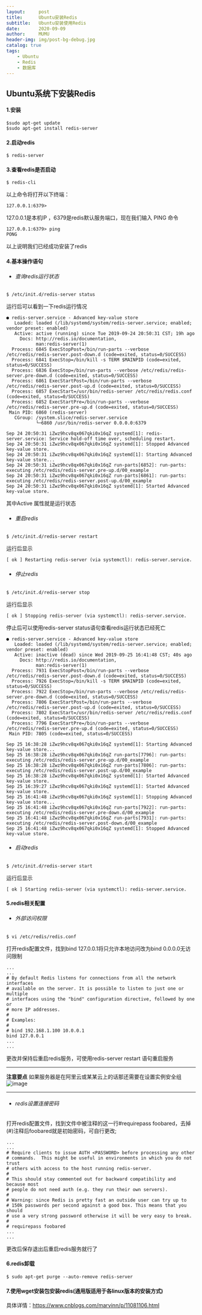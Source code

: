 ```yaml
---
layout:     post
title:      Ubuntu安装Redis
subtitle:   Ubuntu安装使用Redis
date:       2020-09-09
author:     MUMU
header-img: img/post-bg-debug.jpg
catalog: true
tags:
    - Ubuntu
    - Redis
    - 数据库
---
```


## Ubuntu系统下安装Redis

#### 1.安装

```
$sudo apt-get update
$sudo apt-get install redis-server
```

#### 2.启动redis

```
$ redis-server
```

#### 3.查看redis是否启动

```
$ redis-cli
```
以上命令将打开以下终端：

```
127.0.0.1:6379> 
```
127.0.0.1是本机IP ，6379是redis默认服务端口，现在我们输入 PING 命令

```
127.0.0.1:6379> ping
PONG
```
以上说明我们已经成功安装了redis

#### 4.基本操作语句

- ###### 查询redis运行状态

```
$ /etc/init.d/redis-server status
```
运行后可以看到一下redis运行情况

```
● redis-server.service - Advanced key-value store
   Loaded: loaded (/lib/systemd/system/redis-server.service; enabled; vendor preset: enabled)
   Active: active (running) since Tue 2019-09-24 20:50:31 CST; 19h ago
     Docs: http://redis.io/documentation,
           man:redis-server(1)
  Process: 6845 ExecStopPost=/bin/run-parts --verbose /etc/redis/redis-server.post-down.d (code=exited, status=0/SUCCESS)
  Process: 6841 ExecStop=/bin/kill -s TERM $MAINPID (code=exited, status=0/SUCCESS)
  Process: 6836 ExecStop=/bin/run-parts --verbose /etc/redis/redis-server.pre-down.d (code=exited, status=0/SUCCESS)
  Process: 6861 ExecStartPost=/bin/run-parts --verbose /etc/redis/redis-server.post-up.d (code=exited, status=0/SUCCESS)
  Process: 6857 ExecStart=/usr/bin/redis-server /etc/redis/redis.conf (code=exited, status=0/SUCCESS)
  Process: 6852 ExecStartPre=/bin/run-parts --verbose /etc/redis/redis-server.pre-up.d (code=exited, status=0/SUCCESS)
 Main PID: 6860 (redis-server)
   CGroup: /system.slice/redis-server.service
           └─6860 /usr/bin/redis-server 0.0.0.0:6379

Sep 24 20:50:31 iZwz9hcv8qx067qki0x16qZ systemd[1]: redis-server.service: Service hold-off time over, scheduling restart.
Sep 24 20:50:31 iZwz9hcv8qx067qki0x16qZ systemd[1]: Stopped Advanced key-value store.
Sep 24 20:50:31 iZwz9hcv8qx067qki0x16qZ systemd[1]: Starting Advanced key-value store...
Sep 24 20:50:31 iZwz9hcv8qx067qki0x16qZ run-parts[6852]: run-parts: executing /etc/redis/redis-server.pre-up.d/00_example
Sep 24 20:50:31 iZwz9hcv8qx067qki0x16qZ run-parts[6861]: run-parts: executing /etc/redis/redis-server.post-up.d/00_example
Sep 24 20:50:31 iZwz9hcv8qx067qki0x16qZ systemd[1]: Started Advanced key-value store.
```
其中Active 属性就是运行状态


- ###### 重启redis

```
$ /etc/init.d/redis-server restart
```
运行后显示

```
[ ok ] Restarting redis-server (via systemctl): redis-server.service.
```


- ###### 停止redis

```
$ /etc/init.d/redis-server stop
```
运行后显示

```
[ ok ] Stopping redis-server (via systemctl): redis-server.service.
```
停止后可以使用redis-server status语句查看redis运行状态已经死亡

```
● redis-server.service - Advanced key-value store
   Loaded: loaded (/lib/systemd/system/redis-server.service; enabled; vendor preset: enabled)
   Active: inactive (dead) since Wed 2019-09-25 16:41:48 CST; 40s ago
     Docs: http://redis.io/documentation,
           man:redis-server(1)
  Process: 7931 ExecStopPost=/bin/run-parts --verbose /etc/redis/redis-server.post-down.d (code=exited, status=0/SUCCESS)
  Process: 7926 ExecStop=/bin/kill -s TERM $MAINPID (code=exited, status=0/SUCCESS)
  Process: 7922 ExecStop=/bin/run-parts --verbose /etc/redis/redis-server.pre-down.d (code=exited, status=0/SUCCESS)
  Process: 7806 ExecStartPost=/bin/run-parts --verbose /etc/redis/redis-server.post-up.d (code=exited, status=0/SUCCESS)
  Process: 7802 ExecStart=/usr/bin/redis-server /etc/redis/redis.conf (code=exited, status=0/SUCCESS)
  Process: 7796 ExecStartPre=/bin/run-parts --verbose /etc/redis/redis-server.pre-up.d (code=exited, status=0/SUCCESS)
 Main PID: 7805 (code=exited, status=0/SUCCESS)

Sep 25 16:38:28 iZwz9hcv8qx067qki0x16qZ systemd[1]: Starting Advanced key-value store...
Sep 25 16:38:28 iZwz9hcv8qx067qki0x16qZ run-parts[7796]: run-parts: executing /etc/redis/redis-server.pre-up.d/00_example
Sep 25 16:38:28 iZwz9hcv8qx067qki0x16qZ run-parts[7806]: run-parts: executing /etc/redis/redis-server.post-up.d/00_example
Sep 25 16:38:28 iZwz9hcv8qx067qki0x16qZ systemd[1]: Started Advanced key-value store.
Sep 25 16:39:27 iZwz9hcv8qx067qki0x16qZ systemd[1]: Started Advanced key-value store.
Sep 25 16:41:48 iZwz9hcv8qx067qki0x16qZ systemd[1]: Stopping Advanced key-value store...
Sep 25 16:41:48 iZwz9hcv8qx067qki0x16qZ run-parts[7922]: run-parts: executing /etc/redis/redis-server.pre-down.d/00_example
Sep 25 16:41:48 iZwz9hcv8qx067qki0x16qZ run-parts[7931]: run-parts: executing /etc/redis/redis-server.post-down.d/00_example
Sep 25 16:41:48 iZwz9hcv8qx067qki0x16qZ systemd[1]: Stopped Advanced key-value store.
```


- ###### 启动redis

```
$ /etc/init.d/redis-server start
```
运行后显示

```
[ ok ] Starting redis-server (via systemctl): redis-server.service.
```

#### 5.redis相关配置

- ###### 外部访问权限
```
$ vi /etc/redis/redis.conf
```
打开redis配置文件，找到bind 127.0.0.1将只允许本地访问改为bind 0.0.0.0无访问限制

```
...
...
# By default Redis listens for connections from all the network interfaces
# available on the server. It is possible to listen to just one or multiple
# interfaces using the "bind" configuration directive, followed by one or
# more IP addresses.
#
# Examples:
#
# bind 192.168.1.100 10.0.0.1
bind 127.0.0.1
...
...
```
更改并保持后重启redis服务，可使用redis-server restart 语句重启服务

---
**注意要点**
如果服务器是在阿里云或某某云上的话那还需要在设置实例安全组
![image](https://note.youdao.com/favicon.ico)

---

- ###### redis设置连接密码

打开redis配置文件，找到文件中被注释的这一行#requirepass foobared，去掉(#)注释后foobared就是初始密码，可自行更改;

```
...
...
# Require clients to issue AUTH <PASSWORD> before processing any other
# commands.  This might be useful in environments in which you do not trust
# others with access to the host running redis-server.
#
# This should stay commented out for backward compatibility and because most
# people do not need auth (e.g. they run their own servers).
#
# Warning: since Redis is pretty fast an outside user can try up to
# 150k passwords per second against a good box. This means that you should
# use a very strong password otherwise it will be very easy to break.
#
# requirepass foobared
...
...

```
更改后保存退出后重启redis服务就行了



#### 6.redis卸载

```
$ sudo apt-get purge --auto-remove redis-server
```


#### 7.使用wget安装包安装redis(通用版适用于各linux版本的安装方式)

具体详情：https://www.cnblogs.com/marvinn/p/11081106.html







